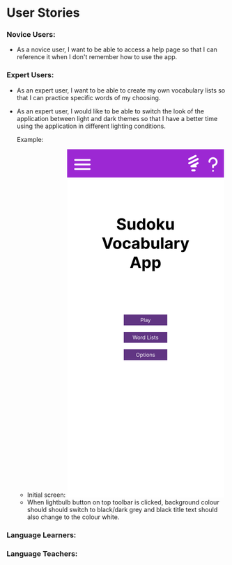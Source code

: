 # User Stories

### Novice Users:
- As a novice user, I want to be able to access a help page so that I can reference it when I don't remember how to use the app.

### Expert Users:
- As an expert user, I want to be able to create my own vocabulary lists 
  so that I can practice specific words of my choosing.


- As an expert user, I would like to be able to switch the look of the 
  application between light and dark themes so that I have a better
  time using the application in different lighting conditions.

  Example: 

    - Initial screen: ![Image of main menu](./user-story-assets/main-menu.png)
	- When lightbulb button on top toolbar is clicked, background colour should
      should switch to black/dark grey and black title text should also
      change to the colour white.

### Language Learners:

### Language Teachers: